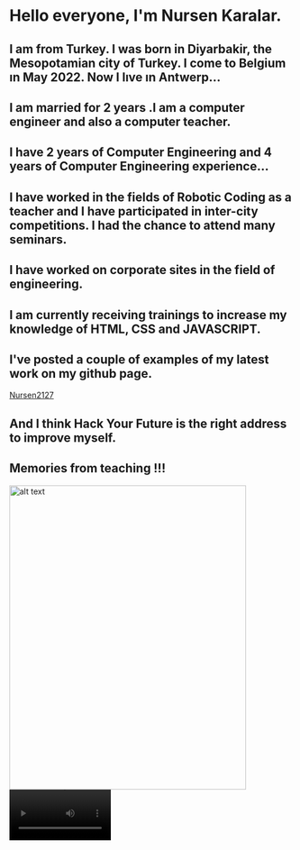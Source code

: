 # Hello everyone, I'm Nursen Karalar. 
## I am from Turkey. I was born in Diyarbakir, the Mesopotamian city of Turkey. I come to Belgium ın May 2022. Now I lıve ın  Antwerp...
## I am married for 2 years .I am a computer engineer and also a computer teacher. 
## I have 2 years of Computer Engineering and 4 years of Computer Engineering experience... 
## I have worked in the fields of Robotic Coding as a teacher and I have participated in inter-city competitions. I had the chance to attend many seminars.
## I have worked on corporate sites in the field of engineering.
## I am currently receiving trainings to increase my knowledge of HTML, CSS and JAVASCRIPT. 
## I've posted a couple of examples of my latest work on my github page.
[Nursen2127](https://github.com/Nursen2127)
## And I think Hack Your Future is the right address to improve myself.
## Memories from teaching !!!


<img src="https://user-images.githubusercontent.com/127633279/227380877-e28c5b38-8500-4617-8cfe-27cd496259d1.jpg" alt="alt text" width="420" height="540">



<video src='https://user-images.githubusercontent.com/127633279/227380634-d0cd6f9e-3b70-4c6c-91b9-45e658c2a348.mp4' width=180/>



